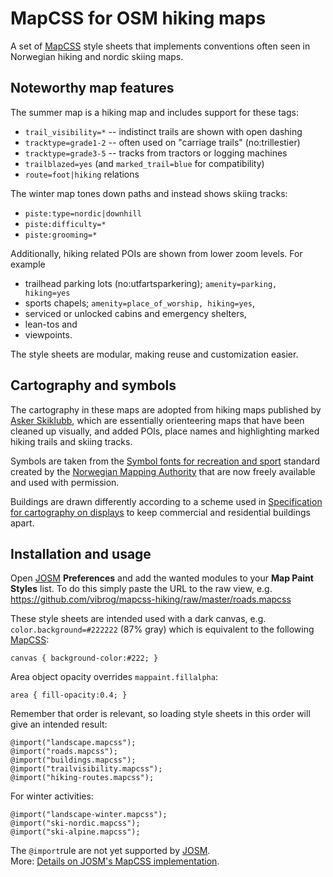 
# MapCSS for OSM hiking maps

A set of [MapCSS][] style sheets that implements conventions often
seen in Norwegian hiking and nordic skiing maps.


## Noteworthy map features

The summer map is a hiking map and includes support for these tags:

- `trail_visibility=*` -- indistinct trails are shown with open dashing
- `tracktype=grade1-2` -- often used on "carriage trails" (no:trillestier)
- `tracktype=grade3-5` -- tracks from tractors or logging machines
- `trailblazed=yes` (and `marked_trail=blue` for compatibility)
- `route=foot|hiking` relations

The winter map tones down paths and instead shows skiing tracks:

- `piste:type=nordic|downhill`
- `piste:difficulty=*`
- `piste:grooming=*`

Additionally, hiking related POIs are shown from lower zoom levels.
For example

- trailhead parking lots (no:utfartsparkering); `amenity=parking, hiking=yes`
- sports chapels; `amenity=place_of_worship, hiking=yes`,
- serviced or unlocked cabins and emergency shelters,
- lean-tos and
- viewpoints.

The style sheets are modular, making reuse and customization easier.


## Cartography and symbols

The cartography in these maps are adopted from hiking maps published
by [Asker Skiklubb](http://asker-skiklubb.no/), which are essentially
orienteering maps that have been cleaned up visually, and added POIs,
place names and highlighting marked hiking trails and skiing tracks.

Symbols are taken from the
[Symbol fonts for recreation and sport][3] standard created by
the [Norwegian Mapping Authority](http://www.statkart.no/)
that are now freely available and used with permission.

Buildings are drawn differently according to a scheme used in
[Specification for cartography on displays][4] to keep commercial
and residential buildings apart.


## Installation and usage

Open [JOSM][] **Preferences** and add the wanted modules to your
**Map Paint Styles** list. To do this simply paste the URL to the raw view, e.g.
<https://github.com/vibrog/mapcss-hiking/raw/master/roads.mapcss>

These style sheets are intended used with a dark canvas, e.g.
`color.background=#222222` (87% gray)
which is equivalent to the following [MapCSS][]:

    canvas { background-color:#222; }

Area object opacity overrides `mappaint.fillalpha`:

    area { fill-opacity:0.4; }

Remember that order is relevant,
so loading style sheets in this order will give an intended result:

    @import("landscape.mapcss");
    @import("roads.mapcss");
    @import("buildings.mapcss");
    @import("trailvisibility.mapcss");
    @import("hiking-routes.mapcss");

For winter activities:

    @import("landscape-winter.mapcss");
    @import("ski-nordic.mapcss");
    @import("ski-alpine.mapcss");

The `@import`rule are not yet supported by [JOSM][].  
More: [Details on JOSM's MapCSS implementation][5].


[MapCSS]: http://wiki.openstreetmap.org/wiki/MapCSS
[JOSM]: http://josm.openstreetmap.de/
[3]: http://www.statkart.no/filestore/Standardisering/docs/symbol.pdf
  "Symbolfonter for friluftsliv og sport (1997). Statens kartverk Landkartdivisjonen, ISBN 82-90408-52-8"
[4]: http://www.statkart.no/Skjermkartografi.d25-SwJjM0n.ips
  "Spesifikasjon for skjermkartografi"
[5]: http://josm.openstreetmap.de/wiki/Help/MapStyles/MapCSSImplementation
